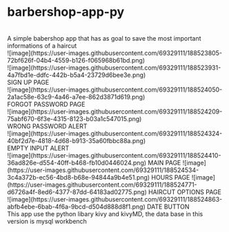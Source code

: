 # barbershop-app-py
<br>
A simple babershop app that has as goal to save the most important informations of a haircut 
<br>
![image](https://user-images.githubusercontent.com/69329111/188523805-72bf626f-04b4-4559-b126-f065968b61bd.png)
<br>
![image](https://user-images.githubusercontent.com/69329111/188523931-4a7fbd1e-ddfc-442b-b5a4-23729d6bee3e.png)
<br>
SIGN UP PAGE
<br>
![image](https://user-images.githubusercontent.com/69329111/188524050-2a1ac58e-63c9-4a46-a7ee-862d3871d619.png)
<br>
FORGOT PASSWORD PAGE
<br>
![image](https://user-images.githubusercontent.com/69329111/188524209-75abf670-6f3e-4315-8123-b03a1c547015.png)
<br>
WRONG PASSWORD ALERT
<br>
![image](https://user-images.githubusercontent.com/69329111/188524324-40bf2d7e-4818-4d68-b913-35a60fbbc88a.png)
<br>
EMPTY INPUT ALERT
<br>
![image](https://user-images.githubusercontent.com/69329111/188524410-36ad826e-d554-40ff-b468-fb10d0446024.png)
MAIN PAGE
![image](https://user-images.githubusercontent.com/69329111/188524534-3c4a372b-ec56-4bd8-b68e-94844a9b4e51.png)
HOURS PAGE
![image](https://user-images.githubusercontent.com/69329111/188524771-d6726a4f-8ed6-4377-87dd-64183ad02775.png)
HAIRCUT OPTIONS PAGE 
![image](https://user-images.githubusercontent.com/69329111/188524863-abfb4ebe-6bab-4f6a-9bcd-d504d888d8f1.png)
DATE BUTTON
<br>
This app use the python libary kivy and kivyMD, the data base in this version is mysql workbench 



